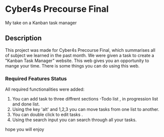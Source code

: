 # Cyber4s Precourse Final
My take on a Kanban task manager
## Description
This project was made for Cyber4s Precourse Final, which summarises all of subject we learned in the past month.
We were given a task to create a "Kanban Task Manager" website.
This web gives you an opportunity to mange your time. 
There is some things you can do using this web.
### Required Features Status
All required functionalities were added:
1. You can add task to three diffrent sections -Todo list , in progression list and done list.
2. Using the key 'alt' and 1,2,3 you can move tasks from one list to another.
3. You can double click to edit tasks .
4. Using the search input you can search through all your tasks.

hope you will enjoy
